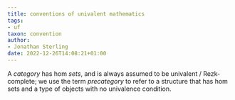 ```yaml
---
title: conventions of univalent mathematics
tags:
- uf
taxon: convention
author:
- Jonathan Sterling
date: 2022-12-26T14:08:21+01:00
---
```


A *category* has hom *sets*, and is always assumed to be univalent / Rezk-complete; we use the term *precategory* to refer to a structure that has hom sets and a type of objects with no univalence condition.
